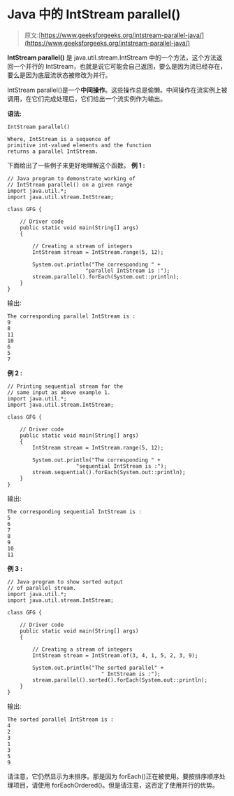 # Java 中的 IntStream parallel()

> 原文:[https://www.geeksforgeeks.org/intstream-parallel-java/](https://www.geeksforgeeks.org/intstream-parallel-java/)

**IntStream parallel()** 是 java.util.stream.IntStream 中的一个方法，这个方法返回一个并行的 IntStream，也就是说它可能会自己返回，要么是因为流已经存在，要么是因为底层流状态被修改为并行。

IntStream parallel()是一个**中间操作**。这些操作总是偷懒。中间操作在流实例上被调用，在它们完成处理后，它们给出一个流实例作为输出。

**语法:**

```
IntStream parallel()

Where, IntStream is a sequence of 
primitive int-valued elements and the function 
returns a parallel IntStream.

```

下面给出了一些例子来更好地理解这个函数。
**例 1 :**

```
// Java program to demonstrate working of
// IntStream parallel() on a given range
import java.util.*;
import java.util.stream.IntStream;

class GFG {

    // Driver code
    public static void main(String[] args)
    {

        // Creating a stream of integers
        IntStream stream = IntStream.range(5, 12);

        System.out.println("The corresponding " + 
                         "parallel IntStream is :");
        stream.parallel().forEach(System.out::println);
    }
}
```

输出:

```
The corresponding parallel IntStream is :
9
8
11
10
6
5
7

```

**例 2 :**

```
// Printing sequential stream for the 
// same input as above example 1.
import java.util.*;
import java.util.stream.IntStream;

class GFG {

    // Driver code
    public static void main(String[] args)
    {
        IntStream stream = IntStream.range(5, 12);

        System.out.println("The corresponding " + 
                      "sequential IntStream is :");
        stream.sequential().forEach(System.out::println);
    }
}
```

输出:

```
The corresponding sequential IntStream is :
5
6
7
8
9
10
11

```

**例 3 :**

```
// Java program to show sorted output
// of parallel stream.
import java.util.*;
import java.util.stream.IntStream;

class GFG {

    // Driver code
    public static void main(String[] args)
    {

        // Creating a stream of integers
        IntStream stream = IntStream.of(3, 4, 1, 5, 2, 3, 9);

        System.out.println("The sorted parallel" + 
                              " IntStream is :");
        stream.parallel().sorted().forEach(System.out::println);
    }
}
```

输出:

```
The sorted parallel IntStream is :
4
2
3
1
3
5
9

```

请注意，它仍然显示为未排序。那是因为 forEach()正在被使用。要按排序顺序处理项目，请使用 forEachOrdered()。但是请注意，这否定了使用并行的优势。